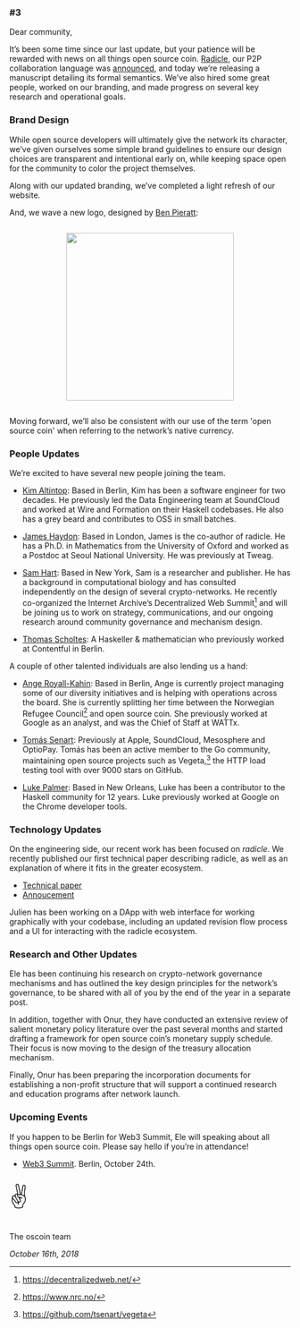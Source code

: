 ### #3

Dear community,

It’s been some time since our last update, but your patience will be rewarded
with news on all things open source coin. [Radicle][radicle], our P2P
collaboration language was [announced], and today we’re releasing a manuscript
detailing its formal semantics. We’ve also hired some great people, worked on
our branding, and made progress on several key research and operational goals.

[radicle]: /radicle.html
[announced]: https://twitter.com/oscoin/status/1050778913444700161

### Brand Design

While open source developers will ultimately give the network its character,
we’ve given ourselves some simple brand guidelines to ensure our design
choices are transparent and intentional early on, while keeping space
open for the community to color the project themselves.

Along with our updated branding, we’ve completed a light refresh of our website.

And, we wave a new logo, designed by [Ben Pieratt](http://pieratt.com/):

<div style="text-align: center; padding: 1em">
  <img width="300" src="http://oscoin.io/img/opensourcecoin-logo-wide.svg"/>
</div>

Moving forward, we’ll also be consistent with our use of the term 'open source
coin' when referring to the network’s native currency.

### People Updates

We’re excited to have several new people joining the team.

* [Kim Altintop]: Based in Berlin, Kim has been a software engineer for two
decades. He previously led the Data Engineering team at SoundCloud and worked
at Wire and Formation on their Haskell codebases. He also has a grey beard and
contributes to OSS in small batches.

[Kim Altintop]: https://github.com/kim

* [James Haydon]: Based in London, James is the co-author of radicle. He has a
Ph.D. in Mathematics from the University of Oxford and worked as a Postdoc at
Seoul National University. He was previously at Tweag.

[James Haydon]: https://github.com/jameshaydon

* [Sam Hart]: Based in New York, Sam is a researcher and publisher. He has a
background in computational biology and has consulted independently on the
design of several crypto-networks. He recently co-organized the Internet
Archive’s Decentralized Web Summit[^1] and will be joining us to work on
strategy, communications, and our ongoing research around community governance
and mechanism design.

[Sam Hart]: http://hxrts.com/
[^1]: <https://decentralizedweb.net/>

* [Thomas Scholtes]: A Haskeller & mathematician who previously worked at
Contentful in Berlin.

[Thomas Scholtes]: https://github.com/geigerzaehler

A couple of other talented individuals are also lending us a hand:

* [Ange Royall-Kahin]: Based in Berlin, Ange is currently project managing some
of our diversity initiatives and is helping with operations across the board.
She is currently splitting her time between the Norwegian Refugee Council[^2] and
open source coin. She previously worked at Google as an analyst, and was the
Chief of Staff at WATTx.

[Ange Royall-Kahin]: https://angel.co/ange-royall-kahin
[^2]: <https://www.nrc.no/>

* [Tomás Senart]: Previously at Apple, SoundCloud, Mesosphere and OptioPay.
Tomás has been an active member to the Go community, maintaining open source
projects such as Vegeta,[^3] the HTTP load testing tool with over 9000 stars on
GitHub.

[Tomás Senart]: https://github.com/tsenart
[^3]: <https://github.com/tsenart/vegeta>

* [Luke Palmer]: Based in New Orleans, Luke has been a contributor to the
Haskell community for 12 years. Luke previously worked at Google on the Chrome
developer tools.

[Luke Palmer]: https://github.com/luqui

### Technology Updates

On the engineering side, our recent work has been focused on *radicle*.  We
recently published our first technical paper describing radicle, as well
as an explanation of where it fits in the greater ecosystem.

* [Technical paper](https://ipfs.io/ipfs/QmadmGA6mBWZ93Wv4XKuCu9wdPf7Da8pjH3Corzpe9VGZg)
* [Annoucement](/radicle.html)

Julien has been working on a DApp with web interface for working graphically
with your codebase, including an updated revision flow process and a UI for
interacting with the radicle ecosystem.

### Research and Other Updates

Ele has been continuing his research on crypto-network governance mechanisms
and has outlined the key design principles for the network’s governance, to be
shared with all of you by the end of the year in a separate post.

In addition, together with Onur, they have conducted an extensive review of
salient monetary policy literature over the past several months and started
drafting a framework for open source coin’s monetary supply schedule. Their
focus is now moving to the design of the treasury allocation mechanism.

Finally, Onur has been preparing the incorporation documents for establishing a
non-profit structure that will support a continued research and education
programs after network launch.

### Upcoming Events

If you happen to be Berlin for Web3 Summit, Ele will speaking about all things
open source coin. Please say hello if you’re in attendance!

* [Web3 Summit](https://web3summit.com/). Berlin, October 24th.

<p style="font-size: 300%; margin: 0.5em 0">✌️</p>

The oscoin team

*October 16th, 2018*


